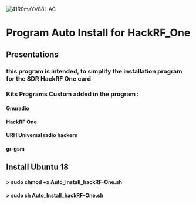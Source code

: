 ![41R0maYV88L _AC_](https://user-images.githubusercontent.com/59021489/72664030-80470780-39f9-11ea-90a9-6286acba61b7.jpg)
# Program Auto Install for HackRF_One
## Presentations
### this program is intended, to simplify the installation program for the SDR HackRF One card
### Kits Programs Custom added in the program :
#### Gnuradio
#### HackRF One 
#### URH Universal radio hackers
#### gr-gsm

## Install Ubuntu 18 
#### > sudo chmod +x  Auto_Install_hackRF-One.sh
#### > sudo sh Auto_Install_hackRF-One.sh
